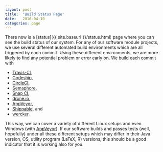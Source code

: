```yaml
---
layout: post
title:  "Build Status Page"
date:   2016-04-10
categories: page
---
```


There now is a [status]({{ site.baseurl }}/status.html) page where you can see the build status of our system. For any of our software module projects, we use several different automated build environments which are all triggered by each commit. Using these different environments, we are more likely to find any potential problem or error early on. We build each commit with

* [Travis-CI](https://travis-ci.org),
* [Codeship](https://codeship.com),
* [CircleCI](https://circleci.com),
* [Semaphore](https://semaphoreci.com),
* [Snap CI](https://snap-ci.com),
* [drone.io](https://drone.io),
* [AppVeyor](https://ci.appveyor.com),
* [Shippable](https://www.shippable.com), and
* [wercker](https://www.wercker.com).

This way, we can cover a variety of different Linux setups and even Windows (with [AppVeyor](https://ci.appveyor.com)). If our software builds and passes tests (well, hopefully) under all these different setups which may differ in their Java version, OS, utility program (LaTeX, R) versions, this should be a good indicator that it is working also for you.